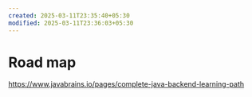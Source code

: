 ```yaml
---
created: 2025-03-11T23:35:40+05:30
modified: 2025-03-11T23:36:03+05:30
---
```


# Road map

https://www.javabrains.io/pages/complete-java-backend-learning-path
